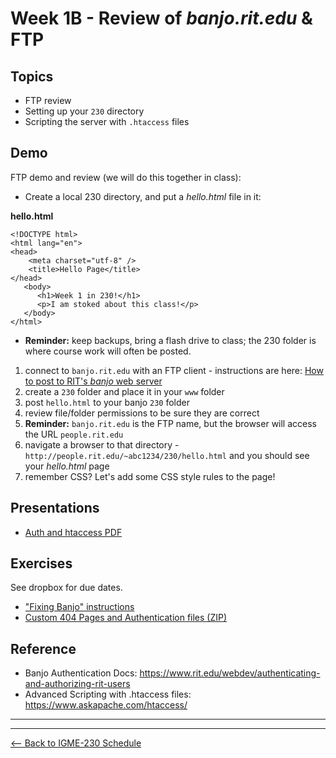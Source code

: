 # Week 1B - Review of *banjo.rit.edu* & FTP

## Topics
- FTP review
- Setting up your `230` directory
- Scripting the server with `.htaccess` files

## Demo
FTP demo and review (we will do this together in class):
   - Create a local 230 directory, and put a *hello.html* file in it:

**hello.html**
```
<!DOCTYPE html>
<html lang="en">
<head>
	<meta charset="utf-8" />
	<title>Hello Page</title>
</head>
   <body>
      <h1>Week 1 in 230!</h1>
      <p>I am stoked about this class!</p>
   </body>
</html>
```
 
   - **Reminder:** keep backups, bring a flash drive to class; the 230 folder is where course work will often be posted.
   1. connect to `banjo.rit.edu` with an FTP client - instructions are here: [How to post to RIT's *banjo* web server](../notes/posting-to-banjo.md)
   1. create a `230` folder and place it in your `www` folder
   1. post `hello.html` to your banjo `230` folder
   1. review file/folder permissions to be sure they are correct
   1. **Reminder:** `banjo.rit.edu` is the FTP name, but the browser will access the URL `people.rit.edu`
   1. navigate a browser to that directory - `http://people.rit.edu/~abc1234/230/hello.html` and you should see your *hello.html* page
   1. remember CSS? Let's add some CSS style rules to the page!

## Presentations
- [Auth and htaccess PDF](../docs/Auth_and_htaccess.pdf)

## Exercises
See dropbox for due dates.
- ["Fixing Banjo" instructions](../exercises/week-1/Fixing-Banjo.md)
- [Custom 404 Pages and Authentication files (ZIP)](../exercises/week-1/Custom_404_Auth_start.zip)


## Reference
- Banjo Authentication Docs: https://www.rit.edu/webdev/authenticating-and-authorizing-rit-users
- Advanced Scripting with .htaccess files: https://www.askapache.com/htaccess/

<hr><hr>

[<-- Back to IGME-230 Schedule](../schedule.md)

